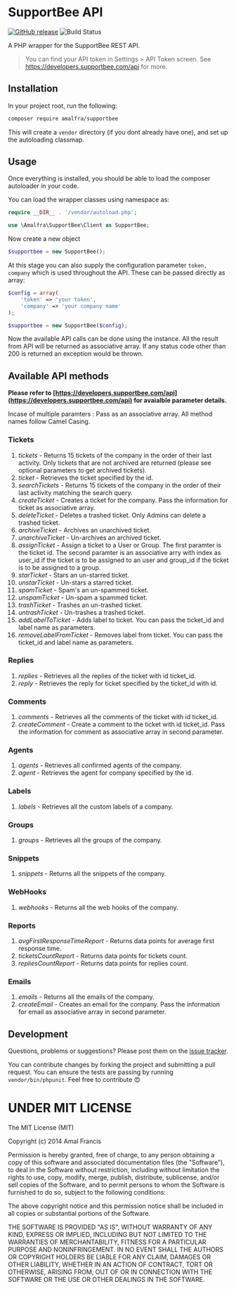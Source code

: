 SupportBee API
========
[![GitHub release](https://img.shields.io/github/release/amalfra/supportbee.svg)](https://github.com/amalfra/supportbee/releases)
![Build Status](https://github.com/amalfra/supportbee/actions/workflows/test.yml/badge.svg?branch=main)

A PHP wrapper for the SupportBee REST API.

> You can find your API token in Settings > API Token screen. See https://developers.supportbee.com/api for more.

## Installation
In your project root, run the following:

```sh
composer require amalfra/supportbee
```

This will create a `vendor` directory (if you dont already have one), and set up the autoloading classmap.

## Usage
Once everything is installed, you should be able to load the composer autoloader in your code.

You can load the wrapper classes using namespace as:
```php
require __DIR__ . '/vendor/autoload.php';

use \Amalfra\SupportBee\Client as SupportBee;
```

Now create a new object

```php
$supportbee = new SupportBee();
```

At this stage you can also supply the configuration parameter `token, company` which is used throughout the API. These can be passed directly as array:

```php
$config = array(
	'token' => 'your token',
	'company' => 'your company name'
);

$supportbee = new SupportBee($config);
```
Now the available API calls can be done using the instance. All the result from API will be returned as associative array. If any status code other than 200 is returned an exception would be thrown.

## Available API methods

**Please refer to [https://developers.supportbee.com/api](https://developers.supportbee.com/api) for avaialble parameter details.**

Incase of multiple paramters : Pass as an associative array.
All method names follow Camel Casing.


### Tickets
 1. *tickets* - Returns 15 tickets of the company in the order of their last activity. Only tickets that are not archived are returned (please see optional parameters to get archived tickets).
 2. *ticket* - Retrieves the ticket specified by the id.
 3. *searchTickets* - Returns 15 tickets of the company in the order of their last activity matching the search query.
 4. *createTicket* - Creates a ticket for the company. Pass the information for ticket as associative array.
 5. *deleteTicket* - Deletes a trashed ticket. Only Admins can delete a trashed ticket.
 6. *archiveTicket* - Archives an unarchived ticket.
 7. *unarchiveTicket* - Un-archives an archived ticket.
 8. *assignTicket* - Assign a ticket to a User or Group. The first paramter is the ticket id. The second paramter is an associative arry with index as user_id if the ticket is to be assigned to an user and group_id if the ticket is to be assigned to a group.
 9. *starTicket* - Stars an un-starred ticket.
 10. *unstarTicket* - Un-stars a starred ticket.
 11. *spamTicket* - Spam's an un-spammed ticket.
 12. *unspamTicket* - Un-spam a spammed ticket.
 13. *trashTicket* - Trashes an un-trashed ticket.
 14. *untrashTicket* - Un-trashes a trashed ticket.
 15. *addLabelToTicket* - Adds label to ticket. You can pass the ticket_id and label name as parameters.
 16. *removeLabelFromTicket* - Removes label from ticket. You can pass the ticket_id and label name as parameters.

### Replies
 1. *replies* - Retrieves all the replies of the ticket with id ticket_id.
 2. *reply* - Retrieves the reply for ticket specified by the ticket_id with id.

### Comments

 1. *comments* - Retrieves all the comments of the ticket with id ticket_id.
 2. *createComment* - Create a comment to the ticket with id ticket_id. Pass the information for comment as associative array in second parameter.

### Agents

 1. *agents* - Retrieves all confirmed agents of the company.
 2. *agent* - Retrieves the agent for company specified by the id.

### Labels

 1. *labels* - Retrieves all the custom labels of a company.

### Groups

 1. *groups* - Retrieves all the groups of the company.

### Snippets

 1. *snippets* - Returns all the snippets of the company.

### WebHooks

 1. *webhooks* - Returns all the web hooks of the company.

### Reports

 1. *avgFirstResponseTimeReport* - Returns data points for average first response time.
 2. *ticketsCountReport* - Returns data points for tickets count.
 3. *repliesCountReport* - Returns data points for replies count.

### Emails

 1. *emails* - Returns all the emails of the company.
 2. *createEmail* - Creates an email for the company. Pass the information for email as associative array in second parameter.

## Development

Questions, problems or suggestions? Please post them on the [issue tracker](https://github.com/amalfra/supportbee/issues). 

You can contribute changes by forking the project and submitting a pull request. You can ensure the tests are passing by running `vendor/bin/phpunit`. Feel free to contribute :heart_eyes:

UNDER MIT LICENSE
=================

The MIT License (MIT)

Copyright (c) 2014 Amal Francis

Permission is hereby granted, free of charge, to any person obtaining a copy of this software and associated documentation files (the "Software"), to deal in the Software without restriction, including without limitation the rights to use, copy, modify, merge, publish, distribute, sublicense, and/or sell copies of the Software, and to permit persons to whom the Software is furnished to do so, subject to the following conditions:

The above copyright notice and this permission notice shall be included in all copies or substantial portions of the Software.

THE SOFTWARE IS PROVIDED "AS IS", WITHOUT WARRANTY OF ANY KIND, EXPRESS OR IMPLIED, INCLUDING BUT NOT LIMITED TO THE WARRANTIES OF MERCHANTABILITY, FITNESS FOR A PARTICULAR PURPOSE AND NONINFRINGEMENT. IN NO EVENT SHALL THE AUTHORS OR COPYRIGHT HOLDERS BE LIABLE FOR ANY CLAIM, DAMAGES OR OTHER LIABILITY, WHETHER IN AN ACTION OF CONTRACT, TORT OR OTHERWISE, ARISING FROM, OUT OF OR IN CONNECTION WITH THE SOFTWARE OR THE USE OR OTHER DEALINGS IN THE SOFTWARE.

